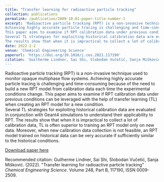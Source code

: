 ```yaml
---
title: "Transfer learning for radioactive particle tracking"
collection: publications
permalink: /publication/2009-10-01-paper-title-number-1
excerpt: 'Radioactive particle tracking (RPT) is a non-invasive technique used to monitor opaque multiphase flow systems.
Achieving highly accurate particle tracing is challenging and time-consuming because of the need to build a new RPT model from calibration data each time the experimental conditions change.
This paper aims to examine if RPT calibration data under previous conditions can be leveraged with the help of transfer learning (TL) when creating an RPT model for a new condition.  
Several TL strategies for exploiting historical calibration data are evaluated in conjunction with Geant4 simulations to understand their applicability to RPT.
The results show that when it is impractical to collect a lot of calibration data, TL is often superior to training an RPT model only on new data. Moreover, when new calibration data collection is not feasible, an RPT model trained on historical data can be very accurate if sufficiently similar to the historical conditions.'
date: 2022-2-2
venue: 'Chemical Engineering Science'
paperurl: 'https://doi.org/10.1016/j.ces.2021.117190'
citation: 'Guilherme Lindner, Sai Shi, Slobodan Vučetić, Sanja Mišković. (2022). &quot;Transfer learning for radioactive particle tracking.&quot; <i>Chemical Engineering Science</i>. Volume 248, Part B, 117190, ISSN 0009-2509.
---
```

Radioactive particle tracking (RPT) is a non-invasive technique used to monitor opaque multiphase flow systems.
Achieving highly accurate particle tracing is challenging and time-consuming because of the need to build a new RPT model from calibration data each time the experimental conditions change.
This paper aims to examine if RPT calibration data under previous conditions can be leveraged with the help of transfer learning (TL) when creating an RPT model for a new condition.  
Several TL strategies for exploiting historical calibration data are evaluated in conjunction with Geant4 simulations to understand their applicability to RPT.
The results show that when it is impractical to collect a lot of calibration data, TL is often superior to training an RPT model only on new data. Moreover, when new calibration data collection is not feasible, an RPT model trained on historical data can be very accurate if sufficiently similar to the historical conditions.

[Download paper here](http://sai-shi.github.io/files/tl_paper.pdf)

Recommended citation: Guilherme Lindner, Sai Shi, Slobodan Vučetić, Sanja Mišković. (2022). "Transfer learning for radioactive particle tracking" <i>Chemical Engineering Science</i>. Volume 248, Part B, 117190, ISSN 0009-2509.
